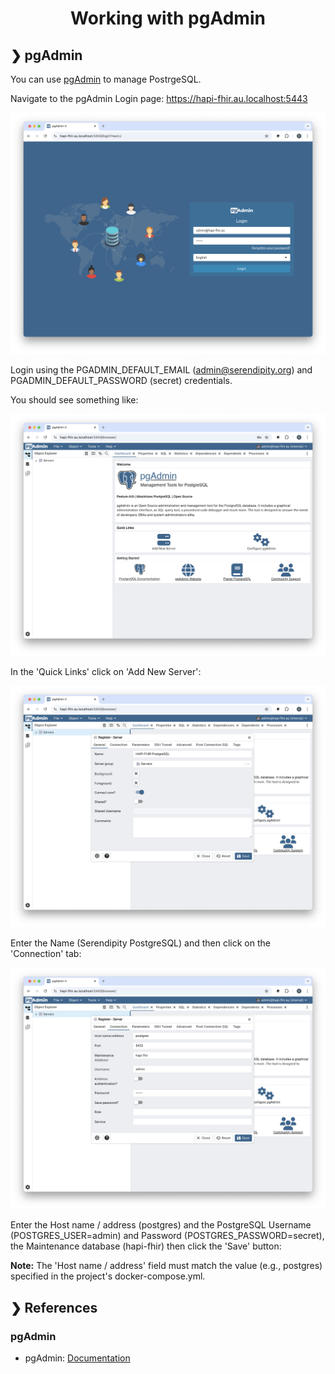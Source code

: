 <h1 align="center">Working with pgAdmin</h1>

## ❯ pgAdmin

You can use [pgAdmin](https://www.pgadmin.org/) to manage PostrgeSQL.

Navigate to the pgAdmin Login page: https://hapi-fhir.au.localhost:5443

<p align="center">
  <img src="./pgadmin-login.png" alt="Login to pgAdmin"/>
</p>

Login using the PGADMIN_DEFAULT_EMAIL (admin@serendipity.org) and PGADMIN_DEFAULT_PASSWORD (secret) credentials.

You should see something like:

<p align="center">
  <img src="./pgadmin-welcome-page.png" alt="Welcome Page"/>
</p>

In the 'Quick Links' click on 'Add New Server':

<p align="center">
  <img src="./pgadmin-register-server-general-tab.png" alt="Register Server - General Tab"/>
</p>

Enter the Name (Serendipity PostgreSQL) and then click on the 'Connection' tab:

<p align="center">
  <img src="./pgadmin-register-server-connection-tab.png" alt="Register Server - Connection Tab"/>
</p>

Enter the Host name / address (postgres) and the PostgreSQL Username (POSTGRES_USER=admin) and Password (POSTGRES_PASSWORD=secret), 
the Maintenance database (hapi-fhir) then click the 'Save' button:

**Note:** The 'Host name / address' field must match the value (e.g., postgres) specified in the project's docker-compose.yml.

## ❯ References

### pgAdmin

* pgAdmin: [Documentation](https://www.pgadmin.org/docs/pgadmin4/latest/index.html)
